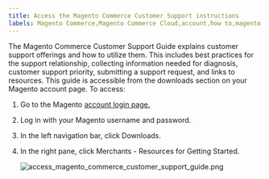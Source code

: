 ```yaml
---
title: Access the Magento Commerce Customer Support instructions
labels: Magento Commerce,Magento Commerce Cloud,account,how to,magento commerce customer support guide,support,support ticket
---
```


The Magento Commerce Customer Support Guide explains customer support offerings and how to utilize them. This includes best practices for the support relationship, collecting information needed for diagnosis, customer support priority, submitting a support request, and links to resources. This guide is accessible from the downloads section on your Magento account page. To access:

1. Go to the Magento [account login page.](https://account.magento.com/customer/account/login)
1. Log in with your Magento username and password.
1. In the left navigation bar, click Downloads.
1. In the right pane, click Merchants - Resources for Getting Started.  

    ![access_magento_commerce_customer_support_guide.png](https://support.magento.com/hc/article_attachments/360077063251/access_magento_commerce_customer_support_guide.png)
